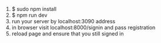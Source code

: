 1. $ sudo npm install
2. $ npm run dev
3. run your server by localhost:3090 address
4. in browser visit localhost:8000/signin and pass registration
5. reload page and ensure that you still signed in 

